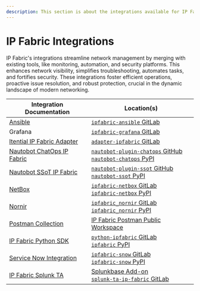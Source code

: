 ```yaml
---
description: This section is about the integrations available for IP Fabric.
---
```


# IP Fabric Integrations

IP Fabric's integrations streamline network management by merging with existing tools, like monitoring, automation, and
security platforms. This enhances network visibility, simplifies troubleshooting, automates tasks, and fortifies
security. These integrations foster efficient operations, proactive issue resolution, and robust protection, crucial in
the dynamic landscape of modern networking.

| Integration Documentation                                                                                  | Location(s)                                                                                                                                                       |
|------------------------------------------------------------------------------------------------------------| ----------------------------------------------------------------------------------------------------------------------------------------------------------------- |
| [Ansible](https://ipfabric-ansible.readthedocs.io/en/latest/)                                              | [`ipfabric-ansible` GitLab](https://gitlab.com/ip-fabric/integrations/ipfabric-ansible)                                                                           |
| Grafana                                                                                                    | [`ipfabric-grafana` GitLab](https://gitlab.com/ip-fabric/integrations/ipfabric-grafana)                                                                           |
| [Itential IP Fabric Adapter](https://www.itential.com/tech-partners/ipfabric/)                             | [`adapter-ipfabric` GitLab](https://gitlab.com/itentialopensource/adapters/telemetry-analytics/adapter-ipfabric)                                                  |
| [Nautobot ChatOps IP Fabric](https://docs.nautobot.com/projects/chatops/en/latest/user/ipfabric_commands/) | [`nautobot-plugin-chatops` GitHub](https://github.com/nautobot/nautobot-plugin-chatops)<br/>[`nautobot-chatops` PyPI](https://pypi.org/project/nautobot-chatops/) |
| [Nautobot SSoT IP Fabric](https://docs.nautobot.com/projects/ssot/en/latest/user/integrations/ipfabric/)   | [`nautobot-plugin-ssot` GitHub](https://github.com/nautobot/nautobot-plugin-ssot)<br/>[`nautobot-ssot` PyPI](https://pypi.org/project/nautobot-ssot/)             |
| [NetBox](netbox/index.md)                                                                                  | [`ipfabric-netbox` GitLab](https://gitlab.com/ip-fabric/integrations/ipfabric-netbox)<br/>[`ipfabric-netbox` PyPI](https://pypi.org/project/ipfabric-netbox/)     |
| [Nornir](nornir/index.md)                                                                                  | [`ipfabric_nornir` GitLab](https://gitlab.com/ip-fabric/integrations/ipfabric_nornir)<br/>[`ipfabric_nornir` PyPI](https://pypi.org/project/ipfabric_nornir/)     |
| [Postman Collection](postman/index.md)                                                                     | [IP Fabric Postman Public Workspace](https://www.postman.com/ipfabric/workspace/ip-fabric-public-workspace/overview)                                              |
| [IP Fabric Python SDK](python/index.md)                                                                    | [`python-ipfabric` GitLab](https://gitlab.com/ip-fabric/integrations/python-ipfabric)<br/>[`ipfabric` PyPI](https://pypi.org/project/ipfabric/)                   |
| [Service Now Integration](service-now/index.md)                                                            | [`ipfabric-snow` GitLab](https://gitlab.com/ip-fabric/integrations/ipfabric-snow)<br/>[`ipfabric-snow` PyPI](https://pypi.org/project/ipfabric-snow/)             |
| [IP Fabric Splunk TA](splunk/index.md)                                                                     | [Splunkbase Add-on](https://splunkbase.splunk.com/app/6707)<br/>[`splunk-ta-ip-fabric` GitLab](https://gitlab.com/ip-fabric/integrations/splunk-ta-ip-fabric)     |


